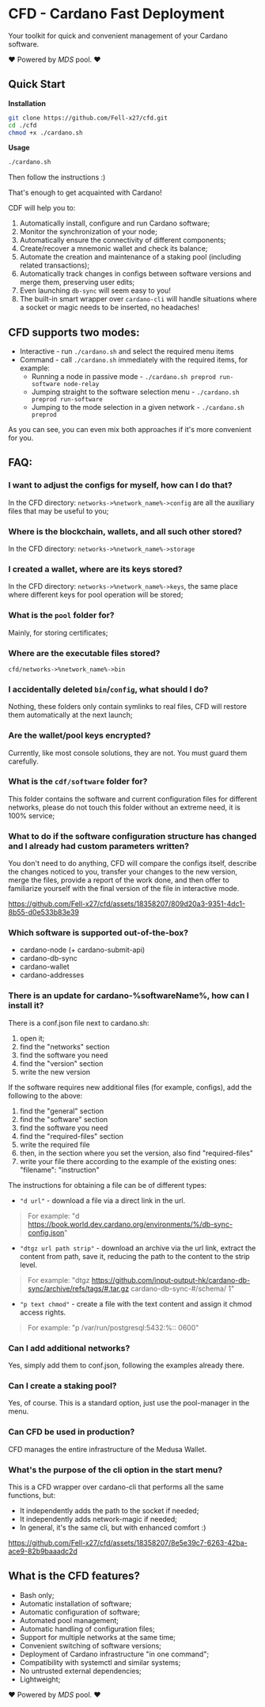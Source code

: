 # CFD - Cardano Fast Deployment
Your toolkit for quick and convenient management of your Cardano software.

❤️ Powered by *MDS* pool. ❤️



## Quick Start
**Installation**
```bash
git clone https://github.com/Fell-x27/cfd.git
cd ./cfd
chmod +x ./cardano.sh
```
**Usage**
```bash
./cardano.sh
```
Then follow the instructions :)

That's enough to get acquainted with Cardano!

CDF will help you to:
1) Automatically install, configure and run Cardano software;
2) Monitor the synchronization of your node;
3) Automatically ensure the connectivity of different components;
4) Create/recover a mnemonic wallet and check its balance;
5) Automate the creation and maintenance of a staking pool (including related transactions);
6) Automatically track changes in configs between software versions and merge them, preserving user edits;
7) Even launching `db-sync` will seem easy to you!
8) The built-in smart wrapper over `cardano-cli` will handle situations where a socket or magic needs to be inserted, no headaches!



## CFD supports two modes:
* Interactive - run `./cardano.sh` and select the required menu items
* Command - call `./cardano.sh` immediately with the required items, for example:
    * Running a node in passive mode -  `./cardano.sh preprod run-software node-relay`
    * Jumping straight to the software selection menu - `./cardano.sh preprod run-software`
    * Jumping to the mode selection in a given network - `./cardano.sh preprod`

As you can see, you can even mix both approaches if it's more convenient for you.



## FAQ:
### **I want to adjust the configs for myself, how can I do that?**
In the CFD directory: `networks->%network_name%->config` are all the auxiliary files that may be useful to you;


### **Where is the blockchain, wallets, and all such other stored?**
In the CFD directory: `networks->%network_name%->storage`


### **I created a wallet, where are its keys stored?**
In the CFD directory: `networks->%network_name%->keys`, the same place where different keys for pool operation will be stored;


### **What is the `pool` folder for?**
Mainly, for storing certificates;


### **Where are the executable files stored?**
`cfd/networks->%network_name%->bin`


### **I accidentally deleted `bin`/`config`, what should I do?**
Nothing, these folders only contain symlinks to real files, CFD will restore them automatically at the next launch;


### **Are the wallet/pool keys encrypted?**
Currently, like most console solutions, they are not. You must guard them carefully.


### **What is the `cdf/software` folder for?**
This folder contains the software and current configuration files for different networks, please do not touch this folder without an extreme need, it is 100% service;

### What to do if the software configuration structure has changed and I already had custom parameters written?
You don't need to do anything, CFD will compare the configs itself, describe the changes noticed to you, transfer your changes to the new version, merge the files, provide a report of the work done, and then offer to familiarize yourself with the final version of the file in interactive mode.


https://github.com/Fell-x27/cfd/assets/18358207/809d20a3-9351-4dc1-8b55-d0e533b83e39



### Which software is supported out-of-the-box?
* cardano-node (+ cardano-submit-api)
* cardano-db-sync
* cardano-wallet
* cardano-addresses

### **There is an update for cardano-%softwareName%, how can I install it?**
There is a conf.json file next to cardano.sh:
1) open it;
2) find the "networks" section
3) find the software you need
4) find the "version" section
5) write the new version

If the software requires new additional files (for example, configs), add the following to the above:
1) find the "general" section
2) find the "software" section
3) find the software you need
4) find the "required-files" section
5) write the required file
6)  then, in the section where you set the version, also find "required-files"
7)  write your file there according to the example of the existing ones:
   "filename": "instruction"

The instructions for obtaining a file can be of different types:
* `"d url"` - download a file via a direct link in the url.
>For example: "d https://book.world.dev.cardano.org/environments/%/db-sync-config.json"
* `"dtgz url path strip"` - download an archive via the url link, extract the content from path, save it, reducing the path to the content to the strip level.
>For example: "dtgz https://github.com/input-output-hk/cardano-db-sync/archive/refs/tags/#.tar.gz cardano-db-sync-#/schema/ 1"
* `"p text chmod"` - create a file with the text content and assign it chmod access rights.
>For example: "p /var/run/postgresql:5432:%:: 0600"

### Can I add additional networks?
Yes, simply add them to conf.json, following the examples already there.

### Can I create a staking pool?
Yes, of course. This is a standard option, just use the pool-manager in the menu.

### Can CFD be used in production?
CFD manages the entire infrastructure of the Medusa Wallet.

### What's the purpose of the cli option in the start menu?
This is a CFD wrapper over cardano-cli that performs all the same functions, but:

* It independently adds the path to the socket if needed;
* It independently adds network-magic if needed;
* In general, it's the same cli, but with enhanced comfort :)
  


https://github.com/Fell-x27/cfd/assets/18358207/8e5e39c7-6263-42ba-ace9-82b9baaadc2d



## **What is the CFD features?**
* Bash only;
* Automatic installation of software;
* Automatic configuration of software;
* Automated pool management;
* Automatic handling of configuration files;
* Support for multiple networks at the same time;
* Convenient switching of software versions;
* Deployment of Cardano infrastructure "in one command";
* Compatibility with systemctl and similar systems;
* No untrusted external dependencies;
* Lightweight;


❤️ Powered by *MDS* pool. ❤️
